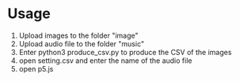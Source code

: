 # Usage

1. Upload images to the folder "image"
2. Upload audio file to the folder "music"
3. Enter python3 produce_csv.py to produce the CSV of the images
4. open setting.csv and enter the name of the audio file
5. open p5.js
